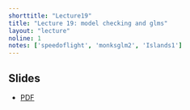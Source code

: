 ```yaml
---
shorttitle: "Lecture19"
title: "Lecture 19: model checking and glms"
layout: "lecture"
noline: 1
notes: ['speedoflight', 'monksglm2', 'Islands1']
---
```


## Slides

- [PDF](../slides/lecture19.pdf)

